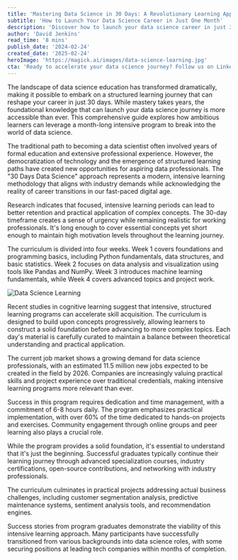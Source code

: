 ```yaml
---  
title: 'Mastering Data Science in 30 Days: A Revolutionary Learning Approach for 2024'  
subtitle: 'How to Launch Your Data Science Career in Just One Month'  
description: 'Discover how to launch your data science career in just 30 days through an intensive, structured learning program designed for the modern professional. This comprehensive guide outlines a revolutionary approach to mastering data science fundamentals, combining theoretical knowledge with practical applications to prepare you for industry demands.'  
author: 'David Jenkins'  
read_time: '8 mins'  
publish_date: '2024-02-24'  
created_date: '2025-02-24'  
heroImage: 'https://magick.ai/images/data-science-learning.jpg'  
cta: 'Ready to accelerate your data science journey? Follow us on LinkedIn at MagickAI for daily insights, learning resources, and success stories from our community of data science professionals!'  
---  
```


The landscape of data science education has transformed dramatically, making it possible to embark on a structured learning journey that can reshape your career in just 30 days. While mastery takes years, the foundational knowledge that can launch your data science journey is more accessible than ever. This comprehensive guide explores how ambitious learners can leverage a month-long intensive program to break into the world of data science.

The traditional path to becoming a data scientist often involved years of formal education and extensive professional experience. However, the democratization of technology and the emergence of structured learning paths have created new opportunities for aspiring data professionals. The "30 Days Data Science" approach represents a modern, intensive learning methodology that aligns with industry demands while acknowledging the reality of career transitions in our fast-paced digital age.

Research indicates that focused, intensive learning periods can lead to better retention and practical application of complex concepts. The 30-day timeframe creates a sense of urgency while remaining realistic for working professionals. It's long enough to cover essential concepts yet short enough to maintain high motivation levels throughout the learning journey.

The curriculum is divided into four weeks. Week 1 covers foundations and programming basics, including Python fundamentals, data structures, and basic statistics. Week 2 focuses on data analysis and visualization using tools like Pandas and NumPy. Week 3 introduces machine learning fundamentals, while Week 4 covers advanced topics and project work.

![Data Science Learning](https://i.magick.ai/PIXE/1738426184888_magick_img.webp)

Recent studies in cognitive learning suggest that intensive, structured learning programs can accelerate skill acquisition. The curriculum is designed to build upon concepts progressively, allowing learners to construct a solid foundation before advancing to more complex topics. Each day's material is carefully curated to maintain a balance between theoretical understanding and practical application.

The current job market shows a growing demand for data science professionals, with an estimated 11.5 million new jobs expected to be created in the field by 2026. Companies are increasingly valuing practical skills and project experience over traditional credentials, making intensive learning programs more relevant than ever.

Success in this program requires dedication and time management, with a commitment of 6-8 hours daily. The program emphasizes practical implementation, with over 60% of the time dedicated to hands-on projects and exercises. Community engagement through online groups and peer learning also plays a crucial role.

While the program provides a solid foundation, it's essential to understand that it's just the beginning. Successful graduates typically continue their learning journey through advanced specialization courses, industry certifications, open-source contributions, and networking with industry professionals.

The curriculum culminates in practical projects addressing actual business challenges, including customer segmentation analysis, predictive maintenance systems, sentiment analysis tools, and recommendation engines.

Success stories from program graduates demonstrate the viability of this intensive learning approach. Many participants have successfully transitioned from various backgrounds into data science roles, with some securing positions at leading tech companies within months of completion.